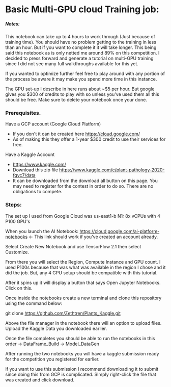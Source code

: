 # Basic Multi-GPU cloud Training job:

##### Notes: 
This notebook can take up to 4 hours to work through (Just because of training time). You should have no problem getting to the training in less than an hour. But if you want to complete it it will take longer.
This being said this notebook as is only netted me around 89% on this competition. I decided to press forward and generate a tutorial on multi-GPU training since I did not see many full walkthroughs available for this yet.

If you wanted to optimize further feel free to play around with any portion of the process be aware it may make you spend more time in this instance.

The GPU set-up I describe in here runs about ~$5 per hour. But google gives you $300 of credits to play with so unless you've used them all this should be free.
Make sure to delete your notebook once your done.

### Prerequisites. 

Have a GCP account (Google Cloud Platform) 
* If you don't it can be created here https://cloud.google.com/
* As of making this they offer a 1-year $300 credit to use their services for free.

Have a Kaggle Account
* https://www.kaggle.com/
* Download this zip file https://www.kaggle.com/c/plant-pathology-2020-fgvc7/data
* It can be downloaded from the download all button on this page. You may need to register for the contest in order to do so. There are no obligations to compete.

### Steps:

The set up I used from Google Cloud was us-east1-b N1: 8x vCPUs with 4 P100 GPU's

When you launch the AI Notebook: https://cloud.google.com/ai-platform-notebooks <- This link should work if you've created an account already.

Select Create New Notebook and use TensorFlow 2.1 then select Customize.

From there you will select the Region, Compute Instance and GPU count. I used P100s because that was what was available in the region I chose and it did the job. 
But, any 4 GPU setup should be compatible with this tutorial. 

After it spins up it will display a button that says Open Jupyter Notebooks. Click on this.

Once inside the notebooks create a new terminal and clone this repository using the command below:

git clone https://github.com/Zethtren/Plants_Kaggle.git

Above the file manager in the notebook there will an option to upload files. Upload the Kaggle Data you downloaded earlier.

Once the file completes you should be able to run the notebooks in this order -> DataFrame_Build -> Model_DataGen

After running the two notebooks you will have a kaggle submission ready for the competition you registered for earlier.

If you want to use this submission I recommend downloading it to submit since doing this from GCP is complicated. SImply right-click the file that was created and click download.




